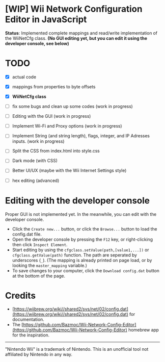 # [WIP] Wii Network Configuration Editor in JavaScript

**Status**: Implemented complete mappings and read/write implementation of the WiiNetCfg class. **(No GUI editing yet, but you can edit it using the developer console, see below)**


# TODO
- [X] actual code
- [X] mappings from properties to byte offsets
- [X] **WiiNetCfg class**
- [ ] fix some bugs and clean up some codes (work in progress)
- [ ] Editing with the GUI (work in progress)
- [ ] Implement Wi-Fi and Proxy options (work in progress)
- [ ] Implement String (and string length), flags, integer, and IP Adresses inputs. (work in progress)
- [ ] Split the CSS from index.html into style.css
- [ ] Dark mode (with CSS)
- [ ] Better UI/UX (maybe with the Wii Internet Settings style)
- [ ] hex editing (advanced)


# Editing with the developer console
Proper GUI is not implemented yet. In the meanwhile, you can edit with the developer console.
- Click the `Create new...` button, or click the `Browse...` button to load the config.dat file.
- Open the developer console by pressing the `F12` key, or right-clicking then click `Inspect Element`.
- Start editing by using the `cfgclass.setValue(path,[value1,...])` or `cfgclass.getValue(path)` function. The path are seperated by underscores (`_`). (The mapping is already printed on page load, or by looking the `master_mapping` variable.)
- To save changes to your computer, click the `Download config.dat` button at the bottom of the page.


# Credits

- [https://wiibrew.org/wiki//shared2/sys/net/02/config.dat](https://wiibrew.org/wiki//shared2/sys/net/02/config.dat) for documentation.
- The [https://github.com/Bazmoc/Wii-Network-Config-Editor](https://github.com/Bazmoc/Wii-Network-Config-Editor) homebrew app for the inspiration.

---

"Nintendo Wii" is a trademark of Nintendo. This is an unofficial tool not affiliated by Nintendo in any way.
